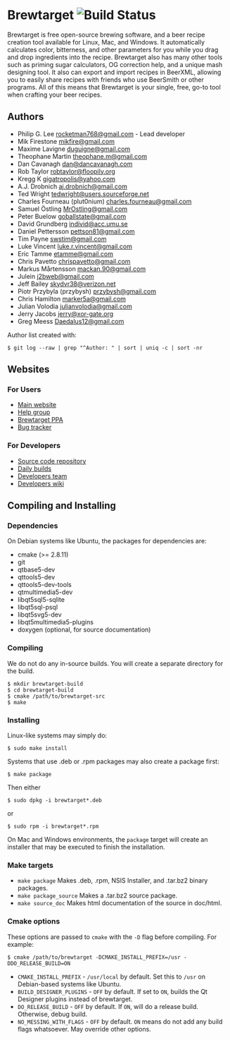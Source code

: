 # Brewtarget ![Build Status](https://travis-ci.org/Brewtarget/brewtarget.svg?branch=master)

Brewtarget is free open-source brewing software, and a beer recipe creation
tool available for Linux, Mac, and Windows. It automatically calculates color,
bitterness, and other parameters for you while you drag and drop ingredients
into the recipe. Brewtarget also has many other tools such as priming sugar
calculators, OG correction help, and a unique mash designing tool. It also can
export and import recipes in BeerXML, allowing you to easily share recipes with
friends who use BeerSmith or other programs. All of this means that Brewtarget
is your single, free, go-to tool when crafting your beer recipes.

## Authors

* Philip G. Lee <rocketman768@gmail.com> - Lead developer
* Mik Firestone <mikfire@gmail.com>
* Maxime Lavigne <duguigne@gmail.com>
* Theophane Martin <theophane.m@gmail.com>
* Dan Cavanagh <dan@dancavanagh.com>
* Rob Taylor <robtaylor@floopily.org>
* Kregg K <gigatropolis@yahoo.com>
* A.J. Drobnich <aj.drobnich@gmail.com>
* Ted Wright <tedwright@users.sourceforge.net>
* Charles Fourneau (plut0nium) <charles.fourneau@gmail.com>
* Samuel Östling <MrOstling@gmail.com>
* Peter Buelow <goballstate@gmail.com>
* David Grundberg <individ@acc.umu.se>
* Daniel Pettersson <pettson81@gmail.com>
* Tim Payne <swstim@gmail.com>
* Luke Vincent <luke.r.vincent@gmail.com>
* Eric Tamme <etamme@gmail.com>
* Chris Pavetto <chrispavetto@gmail.com>
* Markus Mårtensson <mackan.90@gmail.com>
* Julein <j2bweb@gmail.com>
* Jeff Bailey <skydvr38@verizon.net>
* Piotr Przybyla (przybysh) <przybysh@gmail.com>
* Chris Hamilton <marker5a@gmail.com>
* Julian Volodia <julianvolodia@gmail.com>
* Jerry Jacobs <jerry@xor-gate.org>
* Greg Meess <Daedalus12@gmail.com>

Author list created with:

    $ git log --raw | grep "^Author: " | sort | uniq -c | sort -nr

## Websites

### For Users

* [Main website](http://www.brewtarget.org)
* [Help group](https://groups.google.com/forum/?fromgroups=#!forum/brewtarget-help)
* [Brewtarget PPA](https://launchpad.net/~brewtarget-devs/+archive/ubuntu/brewtarget-releases)
* [Bug tracker](https://github.com/Brewtarget/brewtarget/issues)

### For Developers

* [Source code repository](https://github.com/Brewtarget/brewtarget)
* [Daily builds](https://launchpad.net/~brewtarget-devs/+archive/ubuntu/brewtarget)
* [Developers team](https://launchpad.net/~brewtarget-devs)
* [Developers wiki](https://github.com/Brewtarget/brewtarget/wiki)

## Compiling and Installing

### Dependencies

On Debian systems like Ubuntu, the packages for dependencies are:

* cmake (>= 2.8.11)
* git
* qtbase5-dev
* qttools5-dev
* qttools5-dev-tools
* qtmultimedia5-dev
* libqt5sql5-sqlite
* libqt5sql-psql
* libqt5svg5-dev
* libqt5multimedia5-plugins
* doxygen (optional, for source documentation)

### Compiling

We do not do any in-source builds. You will create a separate directory
for the build.

    $ mkdir brewtarget-build
    $ cd brewtarget-build
    $ cmake /path/to/brewtarget-src
    $ make

### Installing

Linux-like systems may simply do:

    $ sudo make install

Systems that use .deb or .rpm packages may also create a package first:

    $ make package

Then either

    $ sudo dpkg -i brewtarget*.deb

or

    $ sudo rpm -i brewtarget*.rpm

On Mac and Windows environments, the `package` target will create an installer
that may be executed to finish the installation.

### Make targets

* `make package`
  Makes .deb, .rpm, NSIS Installer, and .tar.bz2 binary packages.
* `make package_source`
  Makes a .tar.bz2 source package.
* `make source_doc`
  Makes html documentation of the source in doc/html.

### Cmake options

These options are passed to `cmake` with the `-D` flag before compiling. For
example:

    $ cmake /path/to/brewtarget -DCMAKE_INSTALL_PREFIX=/usr -DDO_RELEASE_BUILD=ON

* `CMAKE_INSTALL_PREFIX` - `/usr/local` by default. Set this to `/usr` on
  Debian-based systems like Ubuntu.
* `BUILD_DESIGNER_PLUGINS` - `OFF` by default. If set to `ON`, builds the Qt Designer
  plugins instead of brewtarget.
* `DO_RELEASE_BUILD` - `OFF` by default. If `ON`, will do a release build.
  Otherwise, debug build.
* `NO_MESSING_WITH_FLAGS` - `OFF` by default. `ON` means do not add any build
   flags whatsoever. May override other options.
